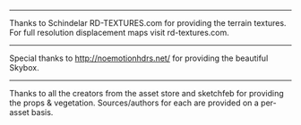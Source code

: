
------------------------------------------------------------------------

Thanks to Schindelar RD-TEXTURES.com for providing the terrain textures.
For full resolution displacement maps visit rd-textures.com.

------------------------------------------------------------------------

Special thanks to http://noemotionhdrs.net/ for providing the beautiful Skybox.

------------------------------------------------------------------------

Thanks to all the creators from the asset store and sketchfeb for providing the props & vegetation.
Sources/authors for each are provided on a per-asset basis.
